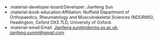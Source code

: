 * :material-developer-board:Developer: Jianfeng Sun
* :material-book-education:Affiliation: Nuffield Department of Orthopaedics, Rheumatology and Musculoskeletal Sciences (NDORMS), Headington, Oxford OX3 7LD, University of Oxford.
* :material-email:Email: Jianfeng.sun@ndorms.ox.ac.uk; jianfeng.sunmt@gmail.com